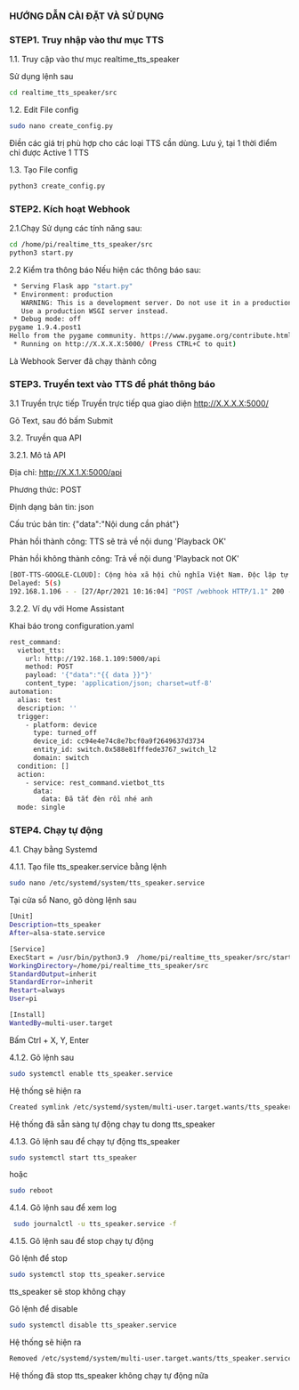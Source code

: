 ### HƯỚNG DẪN CÀI ĐẶT VÀ SỬ DỤNG

### STEP1.  Truy nhập vào thư mục TTS

1.1. Truy cập vào thư mục realtime_tts_speaker

Sử dụng lệnh sau

```sh
cd realtime_tts_speaker/src
```
1.2. Edit File config

```sh
sudo nano create_config.py
```
Điền các giá trị phù hợp cho các loại TTS cần dùng. Lưu ý, tại 1 thời điểm chỉ được Active 1 TTS

1.3. Tạo File config

```sh
python3 create_config.py
```


### STEP2. Kích hoạt Webhook

2.1.Chạy
Sử dụng các tính năng sau:
```sh
cd /home/pi/realtime_tts_speaker/src
python3 start.py
```

2.2 Kiểm tra thông báo
Nếu hiện các thông báo sau:

```sh
 * Serving Flask app "start.py"
 * Environment: production
   WARNING: This is a development server. Do not use it in a production deployment.
   Use a production WSGI server instead.
 * Debug mode: off
pygame 1.9.4.post1
Hello from the pygame community. https://www.pygame.org/contribute.html
 * Running on http://X.X.X.X:5000/ (Press CTRL+C to quit)
```
Là Webhook Server đã chạy thành công

### STEP3. Truyền text vào TTS để phát thông báo

3.1 Truyền trực tiếp
Truyền trực tiếp qua giao diện
 http://X.X.X.X:5000/
 
 Gõ Text, sau đó bấm Submit

3.2. Truyền qua API

3.2.1. Mô tả API

Địa chỉ: http://X.X.1.X:5000/api

Phương thức: POST

Định dạng bản tin: json

Cấu trúc bản tin: {"data":"Nội dung cần phát"} 

Phản hồi thành công: TTS sẽ trả về nội dung 'Playback OK'

Phản hồi không thành công: Trả về nội dung 'Playback not OK'

```sh
[BOT-TTS-GOOGLE-CLOUD]: Cộng hòa xã hội chủ nghĩa Việt Nam. Độc lập tự do hạnh phúc
Delayed: 5(s)
192.168.1.106 - - [27/Apr/2021 10:16:04] "POST /webhook HTTP/1.1" 200 -
```

3.2.2. Ví dụ với Home Assistant

Khai báo trong configuration.yaml
```sh
rest_command:
  vietbot_tts:
    url: http://192.168.1.109:5000/api
    method: POST
    payload: '{"data":"{{ data }}"}'
    content_type: 'application/json; charset=utf-8'
automation:
  alias: test
  description: ''
  trigger:
    - platform: device
      type: turned_off
      device_id: cc94e4e74c8e7bcf0a9f2649637d3734
      entity_id: switch.0x588e81fffede3767_switch_l2
      domain: switch
  condition: []
  action:
    - service: rest_command.vietbot_tts
      data:
        data: Đã tắt đèn rồi nhé anh 
  mode: single
```

### STEP4. Chạy tự động

4.1. Chạy bằng Systemd

4.1.1. Tạo file tts_speaker.service bằng lệnh

```sh
sudo nano /etc/systemd/system/tts_speaker.service
```
Tại cửa sổ Nano, gõ dòng lệnh sau

```sh
[Unit]
Description=tts_speaker
After=alsa-state.service

[Service]
ExecStart = /usr/bin/python3.9  /home/pi/realtime_tts_speaker/src/start.py
WorkingDirectory=/home/pi/realtime_tts_speaker/src
StandardOutput=inherit
StandardError=inherit
Restart=always
User=pi

[Install]
WantedBy=multi-user.target
```
Bấm Ctrl + X, Y, Enter

4.1.2. Gõ lệnh sau

```sh
sudo systemctl enable tts_speaker.service
```
Hệ thống sẽ hiện ra
```sh
Created symlink /etc/systemd/system/multi-user.target.wants/tts_speaker.service → /etc/systemd/system/vtts_speaker.service.
```
Hệ thống đã sẵn sàng tự động chạy tu dong tts_speaker

4.1.3. Gõ lệnh sau để chạy tự động tts_speaker
```sh
sudo systemctl start tts_speaker
```
hoặc
```sh
sudo reboot
```
4.1.4. Gõ lệnh sau để xem log
```sh
 sudo journalctl -u tts_speaker.service -f
```
4.1.5. Gõ lệnh sau để stop chạy tự động 

Gõ lệnh để stop

```sh
sudo systemctl stop tts_speaker.service
```
tts_speaker sẽ stop không chạy

Gõ lệnh để disable

```sh
sudo systemctl disable tts_speaker.service
```

Hệ thống sẽ hiện ra
```sh
Removed /etc/systemd/system/multi-user.target.wants/tts_speaker.service
```
Hệ thống đã stop tts_speaker không chạy tự động nữa
